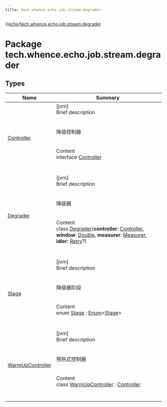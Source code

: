 ```yaml
---
title: tech.whence.echo.job.stream.degrader -
---
```

//[echo](../index.md)/[tech.whence.echo.job.stream.degrader](index.md)



# Package tech.whence.echo.job.stream.degrader  


## Types  
  
|  Name|  Summary| 
|---|---|
| [Controller](-controller/index.md)| [jvm]  <br>Brief description  <br><br><br>降级控制器<br><br>  <br>Content  <br>interface [Controller](-controller/index.md)  <br><br><br>
| [Degrader](-degrader/index.md)| [jvm]  <br>Brief description  <br><br><br>降级器<br><br>  <br>Content  <br>class [Degrader](-degrader/index.md)(**controller**: [Controller](-controller/index.md), **window**: [Double](https://kotlinlang.org/api/latest/jvm/stdlib/kotlin/-double/index.html), **measurer**: [Measurer](../tech.whence.echo.job.stream.work/-measurer/index.md), **idler**: [Retry](../tech.whence.echo.retry/-retry/index.md)?)  <br><br><br>
| [Stage](-stage/index.md)| [jvm]  <br>Brief description  <br><br><br>降级器阶段<br><br>  <br>Content  <br>enum [Stage](-stage/index.md) : [Enum](https://kotlinlang.org/api/latest/jvm/stdlib/kotlin/-enum/index.html)<[Stage](-stage/index.md)>   <br><br><br>
| [WarmUpController](-warm-up-controller/index.md)| [jvm]  <br>Brief description  <br><br><br>预热式控制器<br><br>  <br>Content  <br>class [WarmUpController](-warm-up-controller/index.md) : [Controller](-controller/index.md)  <br><br><br>

